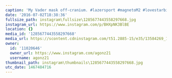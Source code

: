 ```yaml
---
caption: 'My Vader mask off-cranium. #lazersport #magnetoM2 #lovestarbicyclebags'
date: '2016-07-02T18:38:36'
fullsize_path: instagram\fullsize\1285677443558297668.jpg
instagram_url: https://www.instagram.com/p/BHXpNK3BlBE
location: {}
media_id: '1285677443558297668'
media_url: https://scontent.cdninstagram.com/t51.2885-15/e35/13584269_1581643075461390_1434473822_n.jpg?ig_cache_key=MTI4NTY3NzQ0MzU1ODI5NzY2OA%3D%3D.2
owner:
  id: '11020646'
  owner_url: https://www.instagram.com/agonz21
  username: agonz21
thumbnail_path: instagram\thumbnails\1285677443558297668.jpg
utc_date: 1467484716
---
```


